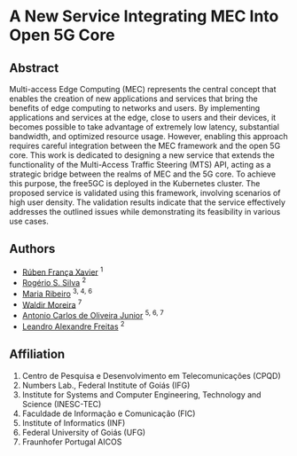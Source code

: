 # A New Service Integrating MEC Into Open 5G Core

## Abstract

Multi-access Edge Computing (MEC) represents the central concept that enables the creation of new applications and services that bring the benefits of edge computing to networks and users. By implementing applications and services at the edge, close to users and their devices, it becomes possible to take advantage of extremely low latency, substantial bandwidth, and optimized resource usage. However, enabling this approach requires careful integration between the MEC framework and the open 5G core. This work is dedicated to designing a new service that extends the functionality of the Multi-Access Traffic Steering (MTS) API, acting as a strategic bridge between the realms of MEC and the 5G core. To achieve this purpose, the free5GC is deployed in the Kubernetes cluster. The proposed service is validated using this framework, involving scenarios of high user density. The validation results indicate that the service effectively addresses the outlined issues while demonstrating its feasibility in various use cases.

## Authors 

* [Rúben França Xavier](https://orcid.org/0000-0003-4932-3700) <sup>1</sup>
* [Rogério S. Silva](https://orcid.org/0000-0002-5189-1179) <sup>2</sup>
* [Maria Ribeiro](https://orcid.org/0000-0003-4337-1920) <sup>3, 4, 6</sup>
* [Waldir Moreira](https://orcid.org/0000-0002-4310-2379) <sup>7</sup>
* [Antonio Carlos de Oliveira Junior](https://orcid.org/0000-0003-3595-3525) <sup>5, 6, 7</sup>
* [Leandro Alexandre Freitas](https://orcid.org/0000-0001-9801-2867) <sup>2</sup>

## Affiliation
1. Centro de Pesquisa e Desenvolvimento em Telecomunicações (CPQD)
2. Numbers Lab., Federal Institute of Goiás (IFG)
3. Institute for Systems and Computer Engineering, Technology and Science (INESC-TEC)
4. Faculdade de Informação e Comunicação (FIC)
5. Institute of Informatics (INF)
6. Federal University of Goiás (UFG)
7. Fraunhofer Portugal AICOS
